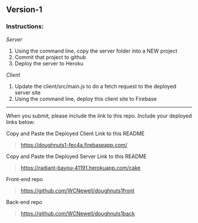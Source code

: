 ## Version-1

### Instructions:

_Server_
1. Using the command line, copy the server folder into a NEW project
1. Commit that project to github
1. Deploy the server to Heroku

_Client_ 
1.  Update the client/src/main.js to do a fetch request to the deployed server site
1.  Using the command line, deploy this client site to Firebase

<hr> 
When you submit, please include the link to this repo. Include your deployed links below:

Copy and Paste the Deployed Client Link to this README
> https://doughnuts1-fec4a.firebaseapp.com/

Copy and Paste the Deployed Server Link to this README
> https://radiant-bayou-41191.herokuapp.com/cake

Front-end repo
> https://github.com/WCNewell/doughnuts1front

Back-end repo
> https://github.com/WCNewell/doughnuts1back
